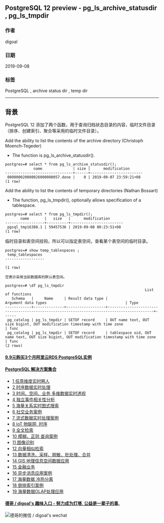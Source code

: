 ## PostgreSQL 12 preview - pg_ls_archive_statusdir , pg_ls_tmpdir  
                               
### 作者                               
digoal                               
                               
### 日期                               
2019-09-08                              
                               
### 标签                               
PostgreSQL , archive status dir , temp dir       
                               
----                               
                               
## 背景         
PostgreSQL 12 添加了两个函数，用于查询归档状态目录的内容，临时文件目录（排序、创建索引、聚合等采用的临时文件目录）。  
  
Add the ability to list the contents of the archive directory (Christoph Moench-Tegeder)  
  
- The function is pg_ls_archive_statusdir().  
  
```  
postgres=# select * from pg_ls_archive_statusdir();  
             name              | size |      modification        
-------------------------------+------+------------------------  
 000000020000026000000057.done |    0 | 2019-09-07 23:59:21+08  
(1 row)  
```  
  
Add the ability to list the contents of temporary directories (Nathan Bossart)  
  
- The function, pg_ls_tmpdir(), optionally allows specification of a tablespace.  
  
```  
postgres=# select * from pg_ls_tmpdir();  
       name       |   size   |      modification        
------------------+----------+------------------------  
 pgsql_tmp16388.1 | 59457536 | 2019-09-08 00:23:51+08  
(1 row)  
```  
  
临时目录和表空间挂钩，所以可以指定表空间，查看某个表空间的临时目录。  
  
```  
postgres=# show temp_tablespaces ;  
 temp_tablespaces   
------------------  
   
(1 row)  
  
空表示采用当前数据库的默认表空间。    
  
postgres=# \df pg_ls_tmpdir  
                                                                List of functions  
   Schema   |     Name     | Result data type |                                    Argument data types                                    | Type   
------------+--------------+------------------+-------------------------------------------------------------------------------------------+------  
 pg_catalog | pg_ls_tmpdir | SETOF record     | OUT name text, OUT size bigint, OUT modification timestamp with time zone                 | func  
 pg_catalog | pg_ls_tmpdir | SETOF record     | tablespace oid, OUT name text, OUT size bigint, OUT modification timestamp with time zone | func  
(2 rows)  
```  
  
  
  
  
  
  
  
  
  
  
  
  
  
  
  
  
  
  
  
  
  
  
  
  
  
  
  
  
  
  
  
  
  
  
  
  
  
  
  
  
  
  
  
#### [9.9元购买3个月阿里云RDS PostgreSQL实例](https://www.aliyun.com/database/postgresqlactivity "57258f76c37864c6e6d23383d05714ea")
  
  
#### [PostgreSQL 解决方案集合](https://yq.aliyun.com/topic/118 "40cff096e9ed7122c512b35d8561d9c8")
- [1 任意维度实时圈人](https://yq.aliyun.com/topic/118 "40cff096e9ed7122c512b35d8561d9c8")
- [2 时序数据实时处理](https://yq.aliyun.com/topic/118 "40cff096e9ed7122c512b35d8561d9c8")
- [3 时间、空间、业务 多维数据实时透视](https://yq.aliyun.com/topic/118 "40cff096e9ed7122c512b35d8561d9c8")
- [4 独立事件相关性分析](https://yq.aliyun.com/topic/118 "40cff096e9ed7122c512b35d8561d9c8")
- [5 海量关系实时图式搜索](https://yq.aliyun.com/topic/118 "40cff096e9ed7122c512b35d8561d9c8")
- [6 社交业务案例](https://yq.aliyun.com/topic/118 "40cff096e9ed7122c512b35d8561d9c8")
- [7 流式数据实时处理案例](https://yq.aliyun.com/topic/118 "40cff096e9ed7122c512b35d8561d9c8")
- [8 IoT 物联网, 时序](https://yq.aliyun.com/topic/118 "40cff096e9ed7122c512b35d8561d9c8")
- [9 全文检索](https://yq.aliyun.com/topic/118 "40cff096e9ed7122c512b35d8561d9c8")
- [10 模糊、正则 查询案例](https://yq.aliyun.com/topic/118 "40cff096e9ed7122c512b35d8561d9c8")
- [11 图像识别](https://yq.aliyun.com/topic/118 "40cff096e9ed7122c512b35d8561d9c8")
- [12 向量相似检索](https://yq.aliyun.com/topic/118 "40cff096e9ed7122c512b35d8561d9c8")
- [13 数据清洗、采样、脱敏、批处理、合并](https://yq.aliyun.com/topic/118 "40cff096e9ed7122c512b35d8561d9c8")
- [14 GIS 地理信息空间数据应用](https://yq.aliyun.com/topic/118 "40cff096e9ed7122c512b35d8561d9c8")
- [15 金融业务](https://yq.aliyun.com/topic/118 "40cff096e9ed7122c512b35d8561d9c8")
- [16 异步消息应用案例](https://yq.aliyun.com/topic/118 "40cff096e9ed7122c512b35d8561d9c8")
- [17 海量数据 冷热分离](https://yq.aliyun.com/topic/118 "40cff096e9ed7122c512b35d8561d9c8")
- [18 倒排索引案例](https://yq.aliyun.com/topic/118 "40cff096e9ed7122c512b35d8561d9c8")
- [19 海量数据OLAP处理应用](https://yq.aliyun.com/topic/118 "40cff096e9ed7122c512b35d8561d9c8")
  
  
#### [德哥 / digoal's 趣味入口 - 努力成为灯塔, 公益是一辈子的事.](https://github.com/digoal/blog/blob/master/README.md "22709685feb7cab07d30f30387f0a9ae")
  
  
![德哥的微信 / digoal's wechat](../pic/digoal_weixin.jpg "f7ad92eeba24523fd47a6e1a0e691b59")
  
